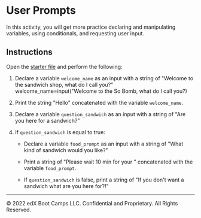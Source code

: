 # User Prompts

In this activity, you will get more practice declaring and manipulating variables, using conditionals, and requesting user input.

## Instructions

Open the [starter file](Unsolved/inputs-01.py) and perform the following:

1. Declare a variable `welcome_name` as an input with a string of "Welcome to the sandwich shop, what do I call you?"
welcome_name=input("Welcome to the So Bomb, what do I call you?)


2. Print the string "Hello" concatenated with the variable `welcome_name`.

3. Declare a variable `question_sandwich` as an input with a string of "Are you here for a sandwich?"

4. If `question_sandwich` is equal to true:

    * Declare a variable `food_prompt` as an input with a string of "What kind of sandwich would you like?"

    * Print a string of "Please wait 10 min for your " concatenated with the variable `food_prompt`.

    * If `question_sandwich` is false, print a string of "If you don't want a sandwich what are you here for?!"

---

© 2022 edX Boot Camps LLC. Confidential and Proprietary. All Rights Reserved.
